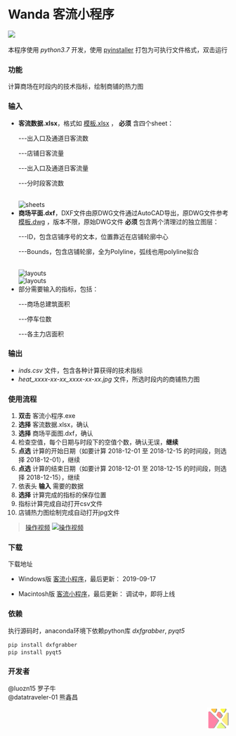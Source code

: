 # Wanda 客流小程序
<img src="https://cloud.tsinghua.edu.cn/thumbnail/599aea4603294fbd8a8d/1024/%E5%BE%AE%E4%BF%A1%E6%88%AA%E5%9B%BE_20190917214752.png" width = "500"></img>

本程序使用 *python3.7* 开发，使用
[pyinstaller](http://www.pyinstaller.org/) 
打包为可执行文件格式，双击运行

### 功能
计算商场在时段内的技术指标，绘制商铺的热力图
### 输入
- **客流数据.xlsx**，格式如 [模板.xlsx](https://cloud.tsinghua.edu.cn/f/9daafe4d12b34b12b162/?dl=1) ， **必须** 含四个sheet：<p>      ---出入口及通道日客流数</p><p>      ---店铺日客流量</p><p>      ---出入口及通道日客流量</p><p>      ---分时段客流数</p>   
![sheets](https://cloud.tsinghua.edu.cn/thumbnail/09eb18afa0a340bf9e92/1024/%E5%BE%AE%E4%BF%A1%E6%88%AA%E5%9B%BE_20190917215828.png)
- **商场平面.dxf**，DXF文件由原DWG文件通过AutoCAD导出，原DWG文件参考 [模板.dwg](https://cloud.tsinghua.edu.cn/f/abcf3f7e56a9415197de/?dl=1) ，版本不限，原始DWG文件 **必须** 包含两个清理过的独立图层：<p>      ---ID，包含店铺序号的文本，位置靠近在店铺轮廓中心</p><p>      ---Bounds，包含店铺轮廓，全为Polyline，弧线也用polyline拟合</p>  
![layouts](https://cloud.tsinghua.edu.cn/thumbnail/5f6f44fbe6954add9476/1024/%E5%BE%AE%E4%BF%A1%E6%88%AA%E5%9B%BE_20190917220137.png)  
![layouts](https://cloud.tsinghua.edu.cn/thumbnail/4bcdf69b2c05461aa0ac/1024/%E5%BE%AE%E4%BF%A1%E6%88%AA%E5%9B%BE_20190917220050.png)  
- 部分需要输入的指标，包括：<p>---商场总建筑面积</p><p>---停车位数</p><p>---各主力店面积</p>  

### 输出
- *inds.csv* 文件，包含各种计算获得的技术指标
- *heat_xxxx-xx-xx_xxxx-xx-xx.jpg* 文件，所选时段内的商铺热力图
### 使用流程
1. **双击** 客流小程序.exe
2. **选择** 客流数据.xlsx，确认
3. **选择** 商场平面图.dxf，确认
4. 检查空值，每个日期与时段下的空值个数，确认无误，**继续**
5. **点选** 计算的开始日期（如要计算 2018-12-01 至 2018-12-15 的时间段，则选择 2018-12-01），继续
6. **点选** 计算的结束日期（如要计算 2018-12-01 至 2018-12-15 的时间段，则选择 2018-12-15），继续
7. 依表头 **输入** 需要的数据
8. **选择** 计算完成的指标的保存位置
9. 指标计算完成自动打开csv文件
10. 店铺热力图绘制完成自动打开jpg文件

> [操作视频](https://cloud.tsinghua.edu.cn/f/922207dd0dae49a794e7/) [![操作视频](https://cloud.tsinghua.edu.cn/thumbnail/f248cd9cce554a758c8f/1024/%E5%BE%AE%E4%BF%A1%E5%9B%BE%E7%89%87_20190917213606.png)](https://cloud.tsinghua.edu.cn/f/922207dd0dae49a794e7/)
### 下载
下载地址  
- Windows版 [客流小程序](https://cloud.tsinghua.edu.cn/f/6e546f9db46440fb9986/?dl=1)，最后更新： 2019-09-17

- Macintosh版 [客流小程序](https://cloud.tsinghua.edu.cn/f/adfddf0ce35a41c1a2a0/?dl=1)，最后更新： 调试中，即将上线

### 依赖
执行源码时，anaconda环境下依赖python库 *dxfgrabber*, *pyqt5*
```bash
pip install dxfgrabber
pip install pyqt5
```

### 开发者
@luozn15 罗子牛  
@datatraveler-01 熊鑫昌

<img src="/logo-01.png" width = "50" height = "50" div align=right></img>
